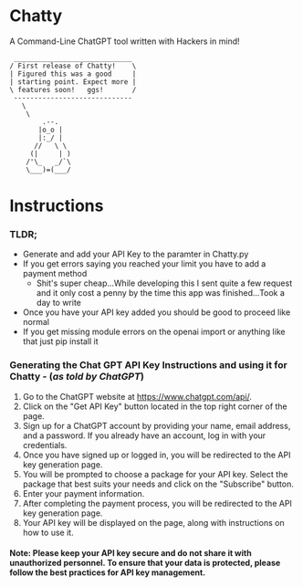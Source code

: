 # Chatty
A Command-Line ChatGPT tool written with Hackers in mind!


```
 _____________________________
/ First release of Chatty!    \
| Figured this was a good     |
| starting point. Expect more |
\ features soon!   ggs!       /
 -----------------------------
   \
    \
        .--.
       |o_o |
       |:_/ |
      //   \ \
     (|     | )
    /'\_   _/`\
    \___)=(___/

```



# Instructions


### TLDR;

* Generate and add your API Key to the paramter in Chatty.py
* If you get errors saying you reached your limit you have to add a payment method
  * Shit's super cheap...While developing this I sent quite a few request and it only cost a penny by the time this app was finished...Took a day to write
* Once you have your API key added you should be good to proceed like normal
* If you get missing module errors on the openai import or anything like that just pip install it


### Generating the Chat GPT API Key Instructions and using it for Chatty - (*as told by ChatGPT*) 

1. Go to the ChatGPT website at https://www.chatgpt.com/api/.
2. Click on the "Get API Key" button located in the top right corner of the page.
3. Sign up for a ChatGPT account by providing your name, email address, and a password. If you already have an account, log in with your credentials.
4. Once you have signed up or logged in, you will be redirected to the API key generation page.
5. You will be prompted to choose a package for your API key. Select the package that best suits your needs and click on the "Subscribe" button.
6. Enter your payment information.
7. After completing the payment process, you will be redirected to the API key generation page.
8. Your API key will be displayed on the page, along with instructions on how to use it.

#### Note: Please keep your API key secure and do not share it with unauthorized personnel. To ensure that your data is protected, please follow the best practices for API key management.
